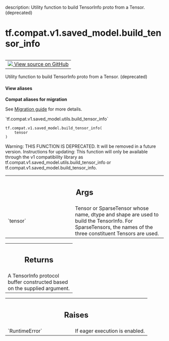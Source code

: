 description: Utility function to build TensorInfo proto from a Tensor. (deprecated)

<div itemscope itemtype="http://developers.google.com/ReferenceObject">
<meta itemprop="name" content="tf.compat.v1.saved_model.build_tensor_info" />
<meta itemprop="path" content="Stable" />
</div>

# tf.compat.v1.saved_model.build_tensor_info

<!-- Insert buttons and diff -->

<table class="tfo-notebook-buttons tfo-api nocontent" align="left">
<td>
  <a target="_blank" href="https://github.com/tensorflow/tensorflow/blob/r2.2/tensorflow/python/saved_model/utils_impl.py#L44-L67">
    <img src="https://www.tensorflow.org/images/GitHub-Mark-32px.png" />
    View source on GitHub
  </a>
</td>
</table>



Utility function to build TensorInfo proto from a Tensor. (deprecated)

<section class="expandable">
  <h4 class="showalways">View aliases</h4>
  <p>
<b>Compat aliases for migration</b>
<p>See
<a href="https://www.tensorflow.org/guide/migrate">Migration guide</a> for
more details.</p>
<p>`tf.compat.v1.saved_model.utils.build_tensor_info`</p>
</p>
</section>

<pre class="devsite-click-to-copy prettyprint lang-py tfo-signature-link">
<code>tf.compat.v1.saved_model.build_tensor_info(
    tensor
)
</code></pre>



<!-- Placeholder for "Used in" -->

Warning: THIS FUNCTION IS DEPRECATED. It will be removed in a future version.
Instructions for updating:
This function will only be available through the v1 compatibility library as tf.compat.v1.saved_model.utils.build_tensor_info or tf.compat.v1.saved_model.build_tensor_info.

<!-- Tabular view -->
 <table class="responsive fixed orange">
<colgroup><col width="214px"><col></colgroup>
<tr><th colspan="2"><h2 class="add-link">Args</h2></th></tr>

<tr>
<td>
`tensor`
</td>
<td>
Tensor or SparseTensor whose name, dtype and shape are used to
build the TensorInfo. For SparseTensors, the names of the three
constituent Tensors are used.
</td>
</tr>
</table>



<!-- Tabular view -->
 <table class="responsive fixed orange">
<colgroup><col width="214px"><col></colgroup>
<tr><th colspan="2"><h2 class="add-link">Returns</h2></th></tr>
<tr class="alt">
<td colspan="2">
A TensorInfo protocol buffer constructed based on the supplied argument.
</td>
</tr>

</table>



<!-- Tabular view -->
 <table class="responsive fixed orange">
<colgroup><col width="214px"><col></colgroup>
<tr><th colspan="2"><h2 class="add-link">Raises</h2></th></tr>

<tr>
<td>
`RuntimeError`
</td>
<td>
If eager execution is enabled.
</td>
</tr>
</table>

